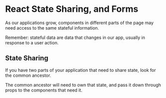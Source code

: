 # React State Sharing, and Forms

As our applications grow, components in different parts of the page may need access to the same stateful information.

Remember: stateful data are data that changes in our app, usually in response to a user action.

## State Sharing

If you have two parts of your application that need to share state, look for the common ancestor.

The common ancestor will need to own that state, and pass it down through props to the components that need it.
